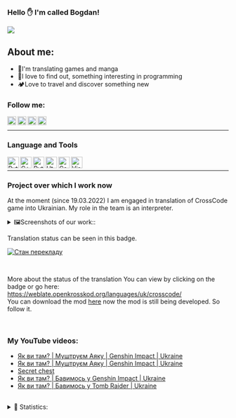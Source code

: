 ### Hello ✋ I'm called Bogdan!
![](https://komarev.com/ghpvc/?username=INDMops&color=orange&style=plastic)
## About me:
- 💮I'm translating games and manga
- 🧩I love to find out, something interesting in programming
- 🏕️Love to travel and discover something new

### Follow me:

[<img align="left" alt="INDMops YouTube" width="20px" src="https://cdn.discordapp.com/attachments/939569454390603837/955786475604160592/youtube.png" />][youtube]
[<img align="left" alt="Twitter INDMops" width="20px" src="https://cdn.discordapp.com/attachments/939569454390603837/955788911567843368/twitter.png">][twitter]
[<img align="left" alt="Instagram INDMops" width="20px" src="https://media.discordapp.net/attachments/939569454390603837/955792728321560596/free-icon-font-instagram-6422200.png">][instagram]
[<img align="left" alt="Discord server INDMops" width="20px" src="https://media.discordapp.net/attachments/939569454390603837/955793288382783498/free-icon-font-discord-6422197.png">][discord]
<br>

___

### Language and Tools

<img align="left" alt="Python" width="26" src="https://img.icons8.com/color/26/000000/python--v1.png">
<img align="left" alt="C++" width="26" src="https://img.icons8.com/color/480/000000/c-plus-plus-logo.png">
<img align="left" alt="Python" width="26" src="https://img.icons8.com/color/480/000000/c-sharp-logo.png">
<img align="left" alt="Html5" width="26" src="https://img.icons8.com/color/48/000000/html-5--v1.png">
<img align="left" alt="Css3" width="26" src="https://img.icons8.com/color/480/000000/css3.png">
<img align="left" alt="Visual Studio Code" width="26" src="https://img.icons8.com/color/480/000000/visual-studio-code-2019.png">
<br>

___

### Project over which I work now
At the moment (since 19.03.2022) I am engaged in translation of CrossCode game into Ukrainian. My role in the team is an interpreter.
<br>
<details>
  <summary>🖼️Screenshots of our work::</summary>
  <img width="85%" alt="General menu game" src="https://media.discordapp.net/attachments/937796754026414110/955548044043112459/unknown.png">
  <img width="85%" alt="Options menu game" src="https://media.discordapp.net/attachments/937796754026414110/955548044257034260/unknown.png">
  <img width="85%" alt="Dialog 1" src="https://media.discordapp.net/attachments/937796754026414110/955455699461226506/unknown.png">
  <img width="85%" alt="Dialog 2" src="https://media.discordapp.net/attachments/937796754026414110/955455697892556830/unknown.png">
  <img width="85%" alt="Dialog 3" src="https://media.discordapp.net/attachments/939569454390603837/958445277847638096/unknown.png?">
</details>

Translation status can be seen in this badge. 

[<img alig="left" alt="Стан перекладу" src="https://weblate.openkrosskod.org/widgets/crosscode/uk/svg-badge.svg">][trans]

<br>

More about the status of the translation You can view by clicking on the badge or go here: https://weblate.openkrosskod.org/languages/uk/crosscode/<br>
You can download the mod [here](https://github.com/INDMops/crosscode-ua) now the mod is still being developed. So follow it.

<br>

### My YouTube videos:
<!-- YOUTUBE:START -->
- [Як ви там? | Муштруєм Аяку | Genshin Impact | Ukraine](https://www.youtube.com/watch?v=iQ7zTgxxsqo)
- [Як ви там? | Муштруєм Аяку | Genshin Impact | Ukraine](https://www.youtube.com/watch?v=Q8QaVajVg2Y)
- [Secret chest](https://www.youtube.com/watch?v=9sjDo-J7zGk)
- [Як ви там? | Бавимось у Genshin Impact | Ukraine](https://www.youtube.com/watch?v=A_QTiMEfrU8)
- [Як ви там? | Бавимось у Tomb Raider | Ukraine](https://www.youtube.com/watch?v=ZeLVYG_N5vo)
<!-- YOUTUBE:END -->

<br>
<details>
  <summary>📝 Statistics:</summary>
  <img style="border-radius: 100px" alt="codeSTACKr's GitHub Stats" src="https://github-readme-stats.vercel.app/api?username=INDMops&show_icons=true&theme=radical" />
  <br>
  <img  alt="codeSTACKr's GitHub Stats" src="https://github-readme-stats.vercel.app/api/top-langs/?username=INDmops&layout=compact&theme=radical"/>
</details>

[youtube]: https://www.youtube.com/c/IndiMops
[twitter]: https://twitter.com/IndiMops
[instagram]: https://www.instagram.com/indmops/
[discord]: https://discord.com/users/734082410504781854
[trans]: https://weblate.openkrosskod.org/engage/crosscode/uk/
[up]: https://github.com/INDMops/#project-over-which-i-work-now
